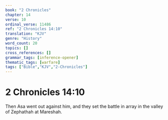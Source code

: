 ```yaml
---
book: "2 Chronicles"
chapter: 14
verse: 10
ordinal_verse: 11486
ref: "2 Chronicles 14:10"
translation: "KJV"
genre: "History"
word_count: 20
topics: []
cross_references: []
grammar_tags: [inference-opener]
thematic_tags: [warfare]
tags: ["Bible","KJV","2-Chronicles"]
---
```


# 2 Chronicles 14:10

Then Asa went out against him, and they set the battle in array in the valley of Zephathah at Mareshah.
